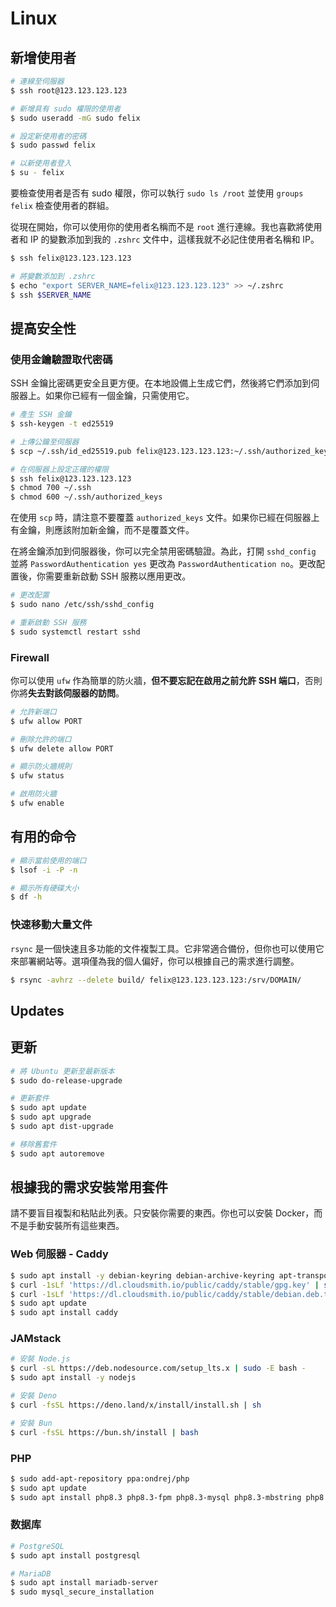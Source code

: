 # Linux

## 新增使用者

```bash
# 連線至伺服器
$ ssh root@123.123.123.123

# 新增具有 sudo 權限的使用者
$ sudo useradd -mG sudo felix

# 設定新使用者的密碼
$ sudo passwd felix

# 以新使用者登入
$ su - felix
```

要檢查使用者是否有 sudo 權限，你可以執行 `sudo ls /root` 並使用 `groups felix`
檢查使用者的群組。

從現在開始，你可以使用你的使用者名稱而不是 `root` 進行連線。我也喜歡將使用者和
IP 的變數添加到我的 `.zshrc` 文件中，這樣我就不必記住使用者名稱和 IP。

```bash
$ ssh felix@123.123.123.123

# 將變數添加到 .zshrc
$ echo "export SERVER_NAME=felix@123.123.123.123" >> ~/.zshrc
$ ssh $SERVER_NAME
```

## 提高安全性

### 使用金鑰驗證取代密碼

SSH
金鑰比密碼更安全且更方便。在本地設備上生成它們，然後將它們添加到伺服器上。如果你已經有一個金鑰，只需使用它。

```bash
# 產生 SSH 金鑰
$ ssh-keygen -t ed25519

# 上傳公鑰至伺服器
$ scp ~/.ssh/id_ed25519.pub felix@123.123.123.123:~/.ssh/authorized_keys

# 在伺服器上設定正確的權限
$ ssh felix@123.123.123.123
$ chmod 700 ~/.ssh
$ chmod 600 ~/.ssh/authorized_keys
```

在使用 `scp` 時，請注意不要覆蓋 `authorized_keys`
文件。如果你已經在伺服器上有金鑰，則應該附加新金鑰，而不是覆蓋文件。

在將金鑰添加到伺服器後，你可以完全禁用密碼驗證。為此，打開 `sshd_config` 並將
`PasswordAuthentication yes` 更改為
`PasswordAuthentication no`。更改配置後，你需要重新啟動 SSH 服務以應用更改。

```bash
# 更改配置
$ sudo nano /etc/ssh/sshd_config

# 重新啟動 SSH 服務
$ sudo systemctl restart sshd
```

### Firewall

你可以使用 `ufw` 作為簡單的防火牆，**但不要忘記在啟用之前允許 SSH
端口**，否則你將**失去對該伺服器的訪問**。

```bash
# 允許新端口
$ ufw allow PORT

# 刪除允許的端口
$ ufw delete allow PORT

# 顯示防火牆規則
$ ufw status

# 啟用防火牆
$ ufw enable
```

## 有用的命令

```bash
# 顯示當前使用的端口
$ lsof -i -P -n

# 顯示所有硬碟大小
$ df -h
```

### 快速移動大量文件

`rsync`
是一個快速且多功能的文件複製工具。它非常適合備份，但你也可以使用它來部署網站等。選項僅為我的個人偏好，你可以根據自己的需求進行調整。

```bash
$ rsync -avhrz --delete build/ felix@123.123.123.123:/srv/DOMAIN/
```

## Updates

## 更新

```bash
# 將 Ubuntu 更新至最新版本
$ sudo do-release-upgrade

# 更新套件
$ sudo apt update
$ sudo apt upgrade
$ sudo apt dist-upgrade

# 移除舊套件
$ sudo apt autoremove
```

## 根據我的需求安裝常用套件

請不要盲目複製和粘貼此列表。只安裝你需要的東西。你也可以安裝
Docker，而不是手動安裝所有這些東西。

### Web 伺服器 - Caddy

```bash
$ sudo apt install -y debian-keyring debian-archive-keyring apt-transport-https curl
$ curl -1sLf 'https://dl.cloudsmith.io/public/caddy/stable/gpg.key' | sudo gpg --dearmor -o /usr/share/keyrings/caddy-stable-archive-keyring.gpg
$ curl -1sLf 'https://dl.cloudsmith.io/public/caddy/stable/debian.deb.txt' | sudo tee /etc/apt/sources.list.d/caddy-stable.list
$ sudo apt update
$ sudo apt install caddy
```

### JAMstack

```bash
# 安裝 Node.js
$ curl -sL https://deb.nodesource.com/setup_lts.x | sudo -E bash -
$ sudo apt install -y nodejs

# 安裝 Deno
$ curl -fsSL https://deno.land/x/install/install.sh | sh

# 安裝 Bun
$ curl -fsSL https://bun.sh/install | bash
```

### PHP

```bash
$ sudo add-apt-repository ppa:ondrej/php
$ sudo apt update
$ sudo apt install php8.3 php8.3-fpm php8.3-mysql php8.3-mbstring php8.3-zip
```

### 数据库

```bash
# PostgreSQL
$ sudo apt install postgresql

# MariaDB
$ sudo apt install mariadb-server
$ sudo mysql_secure_installation
```
